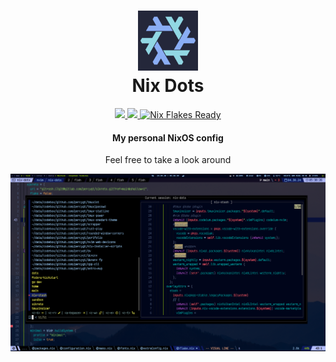<div align="center">
<h1>
<img width="96" src="./lib/assets/catppuccin-macchiato.png"></img> <br>
  Nix Dots
</h1>

</p>
   <a href="https://github.com/percygt/nix-dots/stargazers">
      <img src="https://img.shields.io/github/stars/percygt/nix-dots?color=ca9ee6&labelColor=303446&style=for-the-badge">
   </a>
   <a href="https://github.com/percygt/nix-dots/blob/main">
      <img src="https://img.shields.io/github/repo-size/percygt/nix-dots?color=fab387&labelColor=303446&style=for-the-badge&logo=github&logoColor=fab387">
   </a>
    <a href="https://nixos.wiki/wiki/Flakes" target="_blank">
        <img alt="Nix Flakes Ready" src="https://img.shields.io/static/v1?logo=nixos&logoColor=d8dee9&label=Nix%20Flakes&labelColor=5e81ac&message=Ready&color=d8dee9&style=for-the-badge">
    </a>
</p>
<h4>My personal NixOS config</h4>
<p>Feel free to take a look around</p>
<img src="./lib/assets/sway-wezterm.png"></img>
</div>
